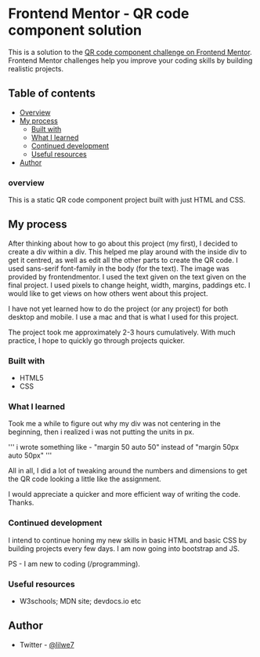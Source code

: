 # Frontend Mentor - QR code component solution

This is a solution to the [QR code component challenge on Frontend Mentor](https://www.frontendmentor.io/challenges/qr-code-component-iux_sIO_H). Frontend Mentor challenges help you improve your coding skills by building realistic projects.

## Table of contents

- [Overview](#overview)
- [My process](#my-process)
  - [Built with](#built-with)
  - [What I learned](#what-i-learned)
  - [Continued development](#continued-development)
  - [Useful resources](#useful-resources)
- [Author](#author)


### overview

This is a static QR code component project built with just HTML and CSS.

## My process

After thinking about how to go about this project (my first), I decided to create a div within a div. This helped me play around with the inside div to get it centred, as well as edit all the other parts to create the QR code.
I used sans-serif font-family in the body (for the text).
The image was provided by frontendmentor. I used the text given on the text given on the final project.
I used pixels to change height, width, margins, paddings etc.
I would like to get views on how others went about this project.

I have not yet learned how to do the project (or any project) for both desktop and mobile. I use a mac and that is what I used for this project.

The project took me approximately 2-3 hours cumulatively. With much practice, I hope to quickly go through projects quicker.

### Built with

- HTML5
- CSS

### What I learned

Took me a while to figure out why my div was not centering in the beginning, then i realized i was not putting the units in px.

''' i wrote something like - "margin 50 auto 50" instead of "margin 50px auto 50px" '''

All in all, I did a lot of tweaking around the numbers and dimensions to get the QR code looking a little like the assignment.

I would appreciate a quicker and more efficient way of writing the code. Thanks.

### Continued development

I intend to continue honing my new skills in basic HTML and basic CSS by building projects every few days.
I am now going into bootstrap and JS.

PS - I am new to coding (/programming).

### Useful resources

- W3schools; MDN site; devdocs.io etc

## Author

- Twitter - [@lilwe7](https://www.twitter.com/lilwe7)
